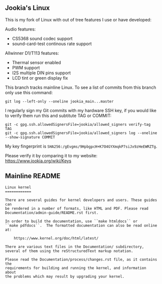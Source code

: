 Jookia's Linux
--------------

This is my fork of Linux with out of tree features I use or have developed:

Audio features:

- CS5368 sound codec support
- sound-card-test continous rate support

Allwinner D1/T113 features:

- Thermal sensor enabled
- PWM support
- I2S multiple DIN pins support
- LCD tint or green display fix

This branch tracks mainline Linux. To see a list of commits from this branch
only use this command:

```
git log --left-only --oneline jookia_main...master
```

I regularly sign my Git commits with my hardware SSH key, if you would like to
verify them run this and subtitute TAG or COMMIT:

```
git -c gpg.ssh.allowedSignersFile=jookia/allowed_signers verify-tag TAG
git -c gpg.ssh.allowedSignersFile=jookia/allowed_signers log --oneline --show-signature COMMIT
```

My key fingerprint is ```SHA256:/gEvgms/9HpbgpcH+K7O4GYXmqkP7siJx9zHeEWRZTg```.

Please verify it by comparing it to my website: https://www.jookia.org/wiki/Keys

Mainline README
---------------

```
Linux kernel
============

There are several guides for kernel developers and users. These guides can
be rendered in a number of formats, like HTML and PDF. Please read
Documentation/admin-guide/README.rst first.

In order to build the documentation, use ``make htmldocs`` or
``make pdfdocs``.  The formatted documentation can also be read online at:

    https://www.kernel.org/doc/html/latest/

There are various text files in the Documentation/ subdirectory,
several of them using the reStructuredText markup notation.

Please read the Documentation/process/changes.rst file, as it contains the
requirements for building and running the kernel, and information about
the problems which may result by upgrading your kernel.
```
